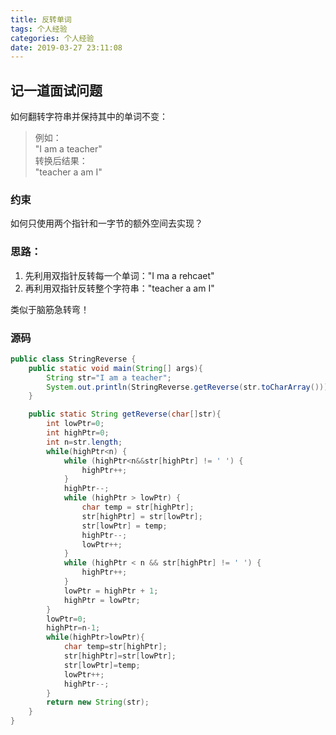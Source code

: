 ```yaml
---
title: 反转单词
tags: 个人经验
categories: 个人经验
date: 2019-03-27 23:11:08
---
```



## 记一道面试问题

如何翻转字符串并保持其中的单词不变：  
  
> 例如：  
"I am a teacher"  
转换后结果：  
"teacher a am I"

### 约束

如何只使用两个指针和一字节的额外空间去实现？

### 思路：

1. 先利用双指针反转每一个单词："I ma a rehcaet"
2. 再利用双指针反转整个字符串："teacher a am I"

类似于脑筋急转弯！

### 源码

```java
public class StringReverse {
    public static void main(String[] args){
        String str="I am a teacher";
        System.out.println(StringReverse.getReverse(str.toCharArray()));
    }

    public static String getReverse(char[]str){
        int lowPtr=0;
        int highPtr=0;
        int n=str.length;
        while(highPtr<n) {
            while (highPtr<n&&str[highPtr] != ' ') {
                highPtr++;
            }
            highPtr--;
            while (highPtr > lowPtr) {
                char temp = str[highPtr];
                str[highPtr] = str[lowPtr];
                str[lowPtr] = temp;
                highPtr--;
                lowPtr++;
            }
            while (highPtr < n && str[highPtr] != ' ') {
                highPtr++;
            }
            lowPtr = highPtr + 1;
            highPtr = lowPtr;
        }
        lowPtr=0;
        highPtr=n-1;
        while(highPtr>lowPtr){
            char temp=str[highPtr];
            str[highPtr]=str[lowPtr];
            str[lowPtr]=temp;
            lowPtr++;
            highPtr--;
        }
        return new String(str);
    }
}
```
